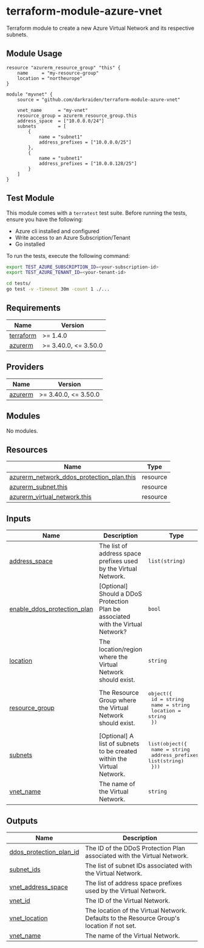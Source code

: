# terraform-module-azure-vnet

Terraform module to create a new Azure Virtual Network and its respective subnets.

## Module Usage

```hcl
resource "azurerm_resource_group" "this" {
    name     = "my-resource-group"
    location = "northeurope"
}

module "myvnet" {
    source = "github.com/darkraiden/terraform-module-azure-vnet"

    vnet_name      = "my-vnet"
    resource_group = azurerm_resource_group.this
    address_space  = ["10.0.0.0/24"]
    subnets        = [
        {
            name = "subnet1"
            address_prefixes = ["10.0.0.0/25"]
        },
        {
            name = "subnet1"
            address_prefixes = ["10.0.0.128/25"]
        }
    ]
}
```

## Test Module

This module comes with a `terratest` test suite. Before running the tests, ensure you have the following:

- Azure cli installed and configured
- Write access to an Azure Subscription/Tenant
- Go installed

To run the tests, execute the following command:

```bash
export TEST_AZURE_SUBSCRIPTION_ID=<your-subscription-id>
export TEST_AZURE_TENANT_ID=<your-tenant-id>

cd tests/
go test -v -timeout 30m -count 1 ./...
```

<!-- BEGIN_TF_DOCS -->
## Requirements

| Name | Version |
|------|---------|
| <a name="requirement_terraform"></a> [terraform](#requirement\_terraform) | >= 1.4.0 |
| <a name="requirement_azurerm"></a> [azurerm](#requirement\_azurerm) | >= 3.40.0, <= 3.50.0 |

## Providers

| Name | Version |
|------|---------|
| <a name="provider_azurerm"></a> [azurerm](#provider\_azurerm) | >= 3.40.0, <= 3.50.0 |

## Modules

No modules.

## Resources

| Name | Type |
|------|------|
| [azurerm_network_ddos_protection_plan.this](https://registry.terraform.io/providers/hashicorp/azurerm/latest/docs/resources/network_ddos_protection_plan) | resource |
| [azurerm_subnet.this](https://registry.terraform.io/providers/hashicorp/azurerm/latest/docs/resources/subnet) | resource |
| [azurerm_virtual_network.this](https://registry.terraform.io/providers/hashicorp/azurerm/latest/docs/resources/virtual_network) | resource |

## Inputs

| Name | Description | Type | Default | Required |
|------|-------------|------|---------|:--------:|
| <a name="input_address_space"></a> [address\_space](#input\_address\_space) | The list of address space prefixes used by the Virtual Network. | `list(string)` | n/a | yes |
| <a name="input_enable_ddos_protection_plan"></a> [enable\_ddos\_protection\_plan](#input\_enable\_ddos\_protection\_plan) | [Optional] Should a DDoS Protection Plan be associated with the Virtual Network? | `bool` | `false` | no |
| <a name="input_location"></a> [location](#input\_location) | The location/region where the Virtual Network should exist. | `string` | `null` | no |
| <a name="input_resource_group"></a> [resource\_group](#input\_resource\_group) | The Resource Group where the Virtual Network should exist. | <pre>object({<br>    id       = string<br>    name     = string<br>    location = string<br>  })</pre> | n/a | yes |
| <a name="input_subnets"></a> [subnets](#input\_subnets) | [Optional] A list of subnets to be created within the Virtual Network. | <pre>list(object({<br>    name             = string<br>    address_prefixes = list(string)<br>  }))</pre> | `[]` | no |
| <a name="input_vnet_name"></a> [vnet\_name](#input\_vnet\_name) | The name of the Virtual Network. | `string` | n/a | yes |

## Outputs

| Name | Description |
|------|-------------|
| <a name="output_ddos_protection_plan_id"></a> [ddos\_protection\_plan\_id](#output\_ddos\_protection\_plan\_id) | The ID of the DDoS Protection Plan associated with the Virtual Network. |
| <a name="output_subnet_ids"></a> [subnet\_ids](#output\_subnet\_ids) | The list of subnet IDs associated with the Virtual Network. |
| <a name="output_vnet_address_space"></a> [vnet\_address\_space](#output\_vnet\_address\_space) | The list of address space prefixes used by the Virtual Network. |
| <a name="output_vnet_id"></a> [vnet\_id](#output\_vnet\_id) | The ID of the Virtual Network. |
| <a name="output_vnet_location"></a> [vnet\_location](#output\_vnet\_location) | The location of the Virtual Network. Defaults to the Resource Group's location if not set. |
| <a name="output_vnet_name"></a> [vnet\_name](#output\_vnet\_name) | The name of the Virtual Network. |
<!-- END_TF_DOCS -->
